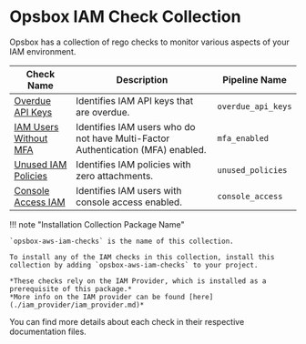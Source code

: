 # Opsbox IAM Check Collection

Opsbox has a collection of rego checks to monitor various aspects of your IAM environment.

| Check Name                        | Description                                                        | Pipeline Name          |
|-----------------------------------|--------------------------------------------------------------------|------------------------|
| [Overdue API Keys](./overdue_api_keys.md) | Identifies IAM API keys that are overdue.                           | `overdue_api_keys`     |
| [IAM Users Without MFA](./mfa_enabled.md) | Identifies IAM users who do not have Multi-Factor Authentication (MFA) enabled. | `mfa_enabled`          |
| [Unused IAM Policies](./unused_policies.md) | Identifies IAM policies with zero attachments.                      | `unused_policies`      |
| [Console Access IAM](./console_access.md) | Identifies IAM users with console access enabled.                   | `console_access`       |

!!! note "Installation Collection Package Name"

    `opsbox-aws-iam-checks` is the name of this collection.

    To install any of the IAM checks in this collection, install this collection by adding `opsbox-aws-iam-checks` to your project.

    *These checks rely on the IAM Provider, which is installed as a prerequisite of this package.*
    *More info on the IAM provider can be found [here](./iam_provider/iam_provider.md)*

You can find more details about each check in their respective documentation files.